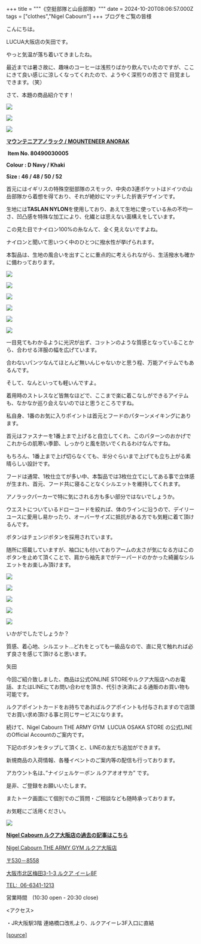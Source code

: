 +++
title = """《空挺部隊と山岳部隊》"""
date = 2024-10-20T08:06:57.000Z
tags = ["clothes","Nigel Cabourn"]
+++
﻿ブログをご覧の皆様

 

こんにちは。

LUCUA大阪店の矢田です。

やっと気温が落ち着いてきましたね。

最近までは暑さ故に、趣味のコーヒーは浅煎りばかり飲んでいたのですが、ここにきて良い感じに涼しくなってくれたので、ようやく深煎りの苦さで 目覚ましできます。（笑）

さて、本題の商品紹介です！

![](https://cdn.shopify.com/s/files/1/0094/9295/5196/files/IMG_0961_66b3914c-a52f-4f36-9a43-4635efa86803.jpg?v=1728891812)

![](https://cdn.shopify.com/s/files/1/0094/9295/5196/files/IMG_0962_9f0d21e9-237c-4f1f-8a6a-33f1b5df7106.jpg?v=1728891813)

![](https://cdn.shopify.com/s/files/1/0094/9295/5196/files/IMG_0954_204cbc64-cdcd-4274-9cfb-74479b9159bd.jpg?v=1728891812)

**[マウンテニアアノラック / MOUNTENEER ANORAK](https://cabourn.jp/products/80490030005)** 

 **Item No. 80490030005**

**Colour : D Navy / Khaki**

**Size : 46 / 48 / 50 / 52**

首元にはイギリスの特殊空挺部隊のスモック、中央の3連ポケットはドイツの山岳部隊から着想を得ており、それが絶妙にマッチした折衷デザインです。

生地には**TASLAN NYLON**を使用しており、あえて生地に使っている糸の不均一さ、凹凸感を特殊な加工により、化繊とは思えない面構えをしています。

この見た目でナイロン100%の糸なんて、全く見えないですよね。

ナイロンと聞いて思いつく中のひとつに撥水性が挙げられます。

本製品は、生地の風合いを出すことに重点的に考えられながら、生活撥水も確かに備わっております。

![](https://cdn.shopify.com/s/files/1/0094/9295/5196/files/IMG_0958.jpg?v=1728891812)

![](https://cdn.shopify.com/s/files/1/0094/9295/5196/files/IMG_0956_1fc69dad-c622-489d-aa50-91324afac95a.jpg?v=1729410237)

![](https://cdn.shopify.com/s/files/1/0094/9295/5196/files/IMG_0967_49b12aba-98c2-4f3f-bbdc-11d13d950ebc.jpg?v=1728891812)

![](https://cdn.shopify.com/s/files/1/0094/9295/5196/files/IMG_0959.jpg?v=1728891813)

![](https://cdn.shopify.com/s/files/1/0094/9295/5196/files/IMG_0960.jpg?v=1728891813)

![](https://cdn.shopify.com/s/files/1/0094/9295/5196/files/IMG_0969.jpg?v=1728891813)

一目見てもわかるように光沢が出ず、コットンのような質感となっていることから、合わせる洋服の幅を広げています。

合わないパンツなんてほとんど無いんじゃないかと思う程、万能アイテムでもあるんです。

そして、なんといっても軽いんですよ。

着用時のストレスなど皆無なほどで、ここまで楽に着こなしができるアイテムも、なかなか巡り会えないのではと思うところですね。

私自身、1番のお気に入りポイントは首元とフードのパターンメイキングにあります。

首元はファスナーを1番上まで上げると自立してくれ、このパターンのおかげでこれからの肌寒い季節、しっかりと風を防いでくれるわけなんですね。

もちろん、1番上まで上げ切らなくても、半分ぐらいまで上げても立ち上がる素晴らしい設計です。

フードは通常、1枚仕立てが多い中、本製品では3枚仕立てにしてある事で立体感が生まれ、首元、フード共に寝ることなくシルエットを維持してくれます。

アノラックパーカーで特に気にされる方も多い部分ではないでしょうか。

ウエストについているドローコードを絞れば、体のラインに沿うので、デイリーユースに愛用し易かったり、オーバーサイズに抵抗がある方でも気軽に着て頂けるんです。

ボタンはチェンジボタンを採用されています。

随所に搭載していますが、袖口にも付いておりアームの太さが気になる方はこのボタンを止めて頂くことで、肩から袖先までがテーパードのかかった綺麗なシルエットをお楽しみ頂けます。

![](https://cdn.shopify.com/s/files/1/0094/9295/5196/files/IMG_0977_0529e8c2-f358-407c-ae0b-4a0ad9d2b5d8.jpg?v=1728891812)

![](https://cdn.shopify.com/s/files/1/0094/9295/5196/files/IMG_0978_f59a3833-ef11-42fe-a1f6-34e903c3c439.jpg?v=1728891812)

![](https://cdn.shopify.com/s/files/1/0094/9295/5196/files/IMG_0971_8dd1566c-3738-4a2d-b7b3-3e82f73a3090.jpg?v=1728891810)

![](https://cdn.shopify.com/s/files/1/0094/9295/5196/files/IMG_0973_5659e482-a2c3-4d83-af7c-adebbfaa420d.jpg?v=1728891812)

![](https://cdn.shopify.com/s/files/1/0094/9295/5196/files/IMG_0975_ab17eb4b-c547-4271-82d4-397d3447b4c2.jpg?v=1728891812)

いかがでしたでしょうか？

質感、着心地、シルエット…どれをとっても一級品なので、直に見て触れれば必ず良さを感じて頂けると思います。

矢田 　

今回ご紹介致しました、商品は公式ONLINE STOREやルクア大阪店へのお電話、またはLINEにてお問い合わせを頂き、代引き決済による通販のお買い物も可能です。

ルクアポイントカードをお持ちであればルクアポイントも付与されますので店頭でお買い求め頂ける事と同じサービスになります。

続けて、Nigel Cabourn THE ARMY GYM  LUCUA OSAKA STORE の公式LINEのOfficial Accountのご案内です。

下記のボタンをタップして頂くと、LINEの友だち追加ができます。

新規商品の入荷情報、各種イベントのご案内等の配信も行っております。

アカウント名は、”ナイジェルケーボン ルクアオオサカ” です。

是非、ご登録をお願いいたします。

またトーク画面にて個別でのご質問・ご相談なども随時承っております。

お気軽にご活用ください。

[![](https://scdn.line-apps.com/n/line_add_friends/btn/ja.png)](https://lin.ee/438JalM)

[**Nigel Cabourn ルクア大阪店の過去の記事はこちら**](https://cabourn.jp/blogs/shop-info/tagged/the-army-gym-lucua-osaka-store)

[Nigel Cabourn THE ARMY GYM ルクア大阪店](https://cabourn.jp/pages/osaka)

[〒530－8558](https://cabourn.jp/pages/osaka)

[大阪市北区梅田3-1-3 ルクア イーレ8F](https://cabourn.jp/pages/osaka)

[TEL:  06-6341-1213](tel:0663411213)

営業時間　(10:30 open - 20:30 close) 

<アクセス>

・JR大阪駅3階 連絡橋口改札より、ルクアイーレ3F入口に直結

[[source]](https://cabourn.jp/blogs/shop-info/lucuaosaka20241020)
